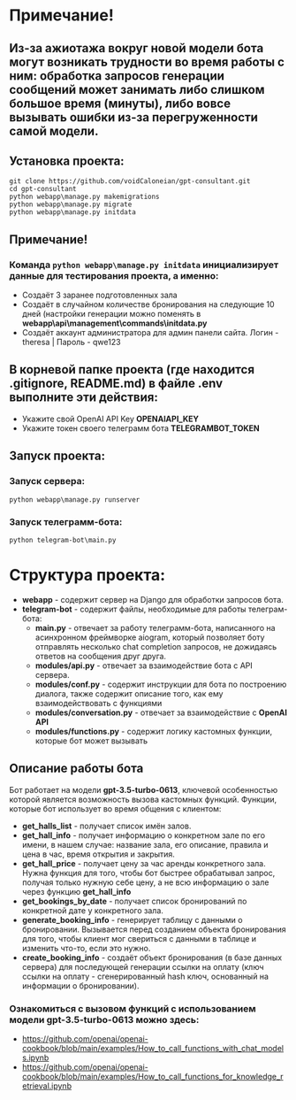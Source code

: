 # Примечание!
## Из-за ажиотажа вокруг новой модели бота могут возникать трудности во время работы с ним: обработка запросов генерации сообщений может занимать либо слишком большое время (минуты), либо вовсе вызывать ошибки из-за перегруженности самой модели. 
## Установка проекта:
```
git clone https://github.com/voidCaloneian/gpt-consultant.git
cd gpt-consultant
python webapp\manage.py makemigrations
python webapp\manage.py migrate
python webapp\manage.py initdata
```
## Примечание!
### Команда ```python webapp\manage.py initdata``` инициализирует данные для тестирования проекта, а именно:
  - Создаёт 3 заранее подготовленных зала
  - Создаёт в случайном количестве бронирования на следующие 10 дней (настройки генерации можно поменять в **webapp\api\management\commands\initdata.py**
  - Создаёт аккаунт администратора для админ панели сайта. Логин - theresa | Пароль - qwe123
## В корневой папке проекта (где находится .gitignore, README.md) в файле **.env** выполните эти действия:
- Укажите свой OpenAI API Key **OPENAIAPI_KEY** 
- Укажите токен своего телеграмм бота **TELEGRAMBOT_TOKEN** 
## Запуск проекта:
### Запуск сервера:
  ```python webapp\manage.py runserver```
### Запуск телеграмм-бота:
  ```python telegram-bot\main.py```
  
# Структура проекта:
- **webapp** - содержит сервер на Django для обработки запросов бота.
- **telegram-bot** - содержит файлы, необходимые для работы телеграм-бота:
  - **main.py** - отвечает за работу телеграмм-бота, написанного на асинхронном фреймворке aiogram, который позволяет боту отправлять несколько chat completion запросов, не дожидаясь ответов на сообщения друг друга.
  - **modules/api.py** - отвечает за взаимодействие бота с API сервера.
  - **modules/conf.py** - содержит инструкции для бота по построению диалога, также содержит описание того, как ему взаимодействовать с функциями
  - **modules/conversation.py** - отвечает за взаимодействие с **OpenAI API**
  - **modules/functions.py** - содержит логику кастомных функции, которые бот может вызывать
## Описание работы бота
Бот работает на модели **gpt-3.5-turbo-0613**, ключевой особенностью которой является возможность вызова кастомных функций.
Функции, которые бот использует во время общения с клиентом:
- **get_halls_list** - получает список имён залов.
- **get_hall_info** - получает информацию о конкретном зале по его имени, в нашем случае: название зала, его описание, правила и цена в час, время открытия и закрытия.
- **get_hall_price** - получает цену за час аренды конкретного зала. Нужна функция для того, чтобы бот быстрее обрабатывал запрос, получая только нужную себе цену, а не всю информацию о зале через функцию **get_hall_info**
- **get_bookings_by_date** - получает список бронирований по конкретной дате у конкретного зала.
- **generate_booking_info** - генерирует таблицу с данными о бронировании. Вызывается перед созданием объекта бронирования для того, чтобы клиент мог свериться с данными в таблице и изменить что-то, если это нужно.
- **create_booking_info** - создаёт объект бронирования (в базе данных сервера) для последующей генерации ссылки на оплату (ключ ссылки на оплату - сгенерированный hash ключ, основанный на информации о бронировании).

### Ознакомиться с вызовом функций с использованием модели **gpt-3.5-turbo-0613** можно здесь:
- https://github.com/openai/openai-cookbook/blob/main/examples/How_to_call_functions_with_chat_models.ipynb
- https://github.com/openai/openai-cookbook/blob/main/examples/How_to_call_functions_for_knowledge_retrieval.ipynb

